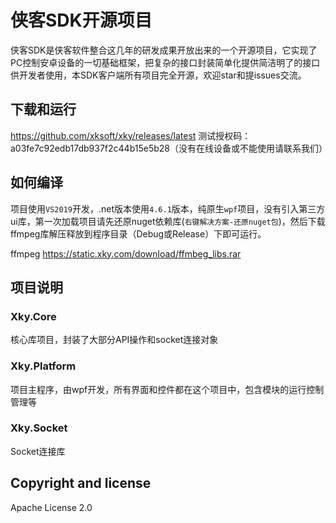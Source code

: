 # 侠客SDK开源项目
侠客SDK是侠客软件整合这几年的研发成果开放出来的一个开源项目，它实现了PC控制安卓设备的一切基础框架，把复杂的接口封装简单化提供简洁明了的接口供开发者使用，本SDK客户端所有项目完全开源，欢迎star和提issues交流。

## 下载和运行
https://github.com/xksoft/xky/releases/latest
测试授权码：a03fe7c92edb17db937f2c44b15e5b28（没有在线设备或不能使用请联系我们）

## 如何编译
  
项目使用`VS2019`开发，.net版本使用`4.6.1`版本，纯原生`wpf`项目，没有引入第三方ui库，第一次加载项目请先还原nuget依赖库(`右键解决方案-还原nuget包`)，然后下载ffmpeg库解压释放到程序目录（Debug或Release）下即可运行。

ffmpeg https://static.xky.com/download/ffmbeg_libs.rar

## 项目说明

### Xky.Core
核心库项目，封装了大部分API操作和socket连接对象

### Xky.Platform
项目主程序，由wpf开发，所有界面和控件都在这个项目中，包含模块的运行控制管理等

### Xky.Socket
Socket连接库

## Copyright and license

Apache License 2.0
